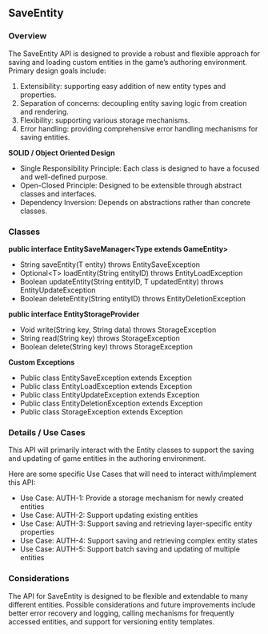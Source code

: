 ## SaveEntity

### Overview

The SaveEntity API is designed to provide a robust and flexible approach for saving and loading custom entities in the game’s authoring environment. Primary design goals include: 

1. Extensibility: supporting easy addition of new entity types and properties.  
2. Separation of concerns: decoupling entity saving logic from creation and rendering.  
3. Flexibility: supporting various storage mechanisms.  
4. Error handling: providing comprehensive error handling mechanisms for saving entities.

**SOLID / Object Oriented Design**

- Single Responsibility Principle: Each class is designed to have a focused and well-defined purpose.  
- Open-Closed Principle: Designed to be extensible through abstract classes and interfaces.  
- Dependency Inversion: Depends on abstractions rather than concrete classes.

### Classes

**public interface EntitySaveManager\<Type extends GameEntity\>**

- String saveEntity(T entity) throws EntitySaveException  
- Optional\<T\> loadEntity(String entityID) throws EntityLoadException  
- Boolean updateEntity(String entityID, T updatedEntity) throws EntityUpdateException  
- Boolean deleteEntity(String entityID) throws EntityDeletionException

**public interface EntityStorageProvider**

- Void write(String key, String data) throws StorageException  
- String read(String key) throws StorageException  
- Boolean delete(String key) throws StorageException

**Custom Exceptions**

- Public class EntitySaveException extends Exception  
- Public class EntityLoadException extends Exception  
- Public class EntityUpdateException extends Exception  
- Public class EntityDeletionException extends Exception  
- Public class StorageException extends Exception

### Details / Use Cases

This API will primarily interact with the Entity classes to support the saving and updating of game entities in the authoring environment. 

Here are some specific Use Cases that will need to interact with/implement this API:

* Use Case: AUTH-1: Provide a storage mechanism for newly created entities   
* Use Case: AUTH-2: Support updating existing entities  
* Use Case: AUTH-3: Support saving and retrieving layer-specific entity properties  
* Use Case: AUTH-4: Support saving and retrieving complex entity states  
* Use Case: AUTH-5: Support batch saving and updating of multiple entities

### Considerations

The API for SaveEntity is designed to be flexible and extendable to many different entities. Possible considerations and future improvements include better error recovery and logging, calling mechanisms for frequently accessed entities, and support for versioning entity templates.

